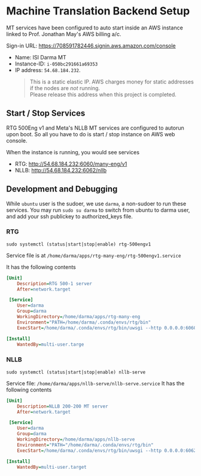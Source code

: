 # Machine Translation Backend Setup

MT services have been configured to auto start inside an AWS instance linked to Prof. Jonathan May's AWS billing a/c. 

Sign-in URL: https://708591782446.signin.aws.amazon.com/console


* Name: ISI Darma MT
* Instance-ID: `i-050bc291661a69353`	
* IP address: `54.68.184.232`. 
  > This is a static elastic IP. 
    AWS charges money for static addresses if the nodes are _not_ running.  
    Please release this address when this project is completed.


## Start / Stop Services

RTG 500Eng v1 and Meta's NLLB MT services are configured to autorun upon boot. So all you have to do is start / stop instance on AWS web console.

When the instance is running, you would see services

* RTG: http://54.68.184.232:6060/many-eng/v1
* NLLB: http://54.68.184.232:6062/nllb


## Development and Debugging 

While `ubuntu` user is the sudoer, we use `darma`, a non-sudoer to run these services.
You may run `sudo su darma` to switch from ubuntu to darma user, and add your ssh publickey to authorized_keys file.


### RTG 
`sudo systemctl (status|start|stop|enable) rtg-500engv1`

Service file is at `/home/darma/apps/rtg-many-eng/rtg-500engv1.service`

It has the following contents
```ini
[Unit]
    Description=RTG 500-1 server
    After=network.target

 [Service]
    User=darma
    Group=darma
    WorkingDirectory=/home/darma/apps/rtg-many-eng
    Environment="PATH=/home/darma/.conda/envs/rtg/bin"
    ExecStart=/home/darma/.conda/envs/rtg/bin/uwsgi --http 0.0.0.0:6060 --module rtg.serve.app:app --pyargv "rtg500eng-tfm9L6L768d-bsz720k-stp200k-ens05 -b /many-eng/v1"

[Install]
    WantedBy=multi-user.targe

```


### NLLB

`sudo systemctl (status|start|stop|enable) nllb-serve`

Service file: `/home/darma/apps/nllb-serve/nllb-serve.service`
It has the following contents
```ini
[Unit]
    Description=NLLB 200-200 MT server
    After=network.target

 [Service]
    User=darma
    Group=darma
    WorkingDirectory=/home/darma/apps/nllb-serve
    Environment="PATH="/home/darma/.conda/envs/rtg/bin"
    ExecStart=/home/darma/.conda/envs/rtg/bin/uwsgi --http 0.0.0.0:6062 --module nllb_serve.app:app --pyargv "-b /nllb"

[Install]
    WantedBy=multi-user.target
```



